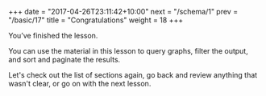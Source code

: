 +++
date = "2017-04-26T23:11:42+10:00"
next = "/schema/1"
prev = "/basic/17"
title = "Congratulations"
weight = 18
+++


You’ve finished the lesson.

You can use the material in this lesson to query graphs, filter the output, and sort and paginate the results.

Let's check out the list of sections again, go back and review anything that
wasn't clear, or go on with the next lesson.
